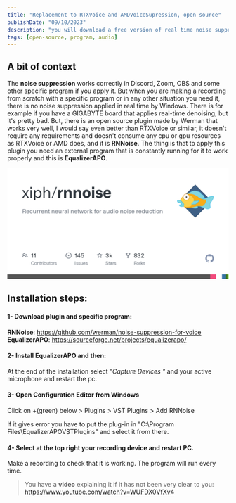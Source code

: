 ```yaml
---
title: "Replacement to RTXVoice and AMDVoiceSupression, open source"
publishDate: "09/10/2023"
description: "you will download a free version of real time noise suppression which is very useful if you don't have a good microphone."
tags: [open-source, program, audio]
---
```


## A bit of context

The **noise suppression** works correctly in Discord, Zoom, OBS and some other specific program if you apply it.
But when you are making a recording from scratch with a specific program or in any other situation you need it, there is no noise suppression applied in real time by Windows. There is for example if you have a GIGABYTE board that applies real-time denoising, but it's pretty bad.
But, there is an open source plugin made by Werman that works very well, I would say even better than RTXVoice or similar, it doesn't require any requirements and doesn't consume any cpu or gpu resources as RTXVoice or AMD does, and it is **RNNoise**. The thing is that to apply this plugin you need an external program that is constantly running for it to work properly and this is **EqualizerAPO**.

!["RNNOISE"](./rnnoise.png)

## Installation steps:
#### 1- Download plugin and specific program:

**RNNoise**: https://github.com/werman/noise-suppression-for-voice
**EqualizerAPO**: https://sourceforge.net/projects/equalizerapo/

#### 2- Install EqualizerAPO and then:

At the end of the installation select *"Capture Devices "* and your active microphone and restart the pc.

#### 3- Open Configuration Editor from Windows

Click on +(green) below > Plugins > VST Plugins > Add RNNoise

If it gives error you have to put the plug-in in "C:\Program Files\EqualizerAPOVSTPlugins" and select it from there.

#### 4- Select at the top right your recording device and restart PC. 
Make a recording to check that it is working. The program will run every time.
>You have a **video** explaining it if it has not been very clear to you: https://www.youtube.com/watch?v=WUFDX0VfXv4
